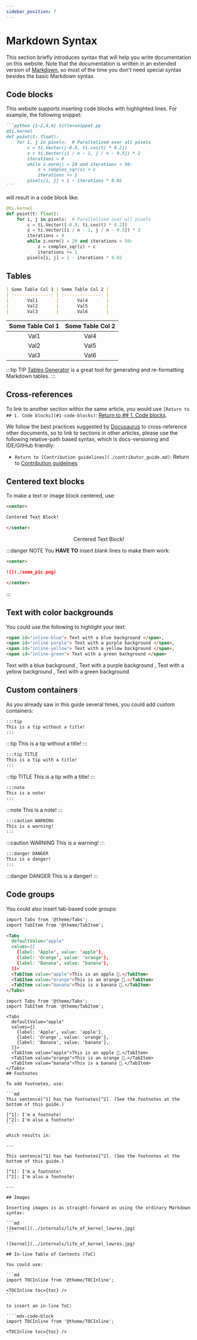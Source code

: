 ```yaml
---
sidebar_position: 7
---
```


# Markdown Syntax

This section briefly introduces syntax that will help you write documentation on this website. Note that the documentation is written in an extended version of [Markdown](https://daringfireball.net/projects/markdown/syntax), so most of the time you don't need special syntax besides the basic Markdown syntax.

## Code blocks

This website supports inserting code blocks with highlighted lines. For example, the following snippet:

````md
```python {1-2,4,6} title=snippet.py
@ti.kernel
def paint(t: float):
    for i, j in pixels:  # Parallelized over all pixels
        c = ti.Vector([-0.8, ti.cos(t) * 0.2])
        z = ti.Vector([i / n - 1, j / n - 0.5]) * 2
        iterations = 0
        while z.norm() < 20 and iterations < 50:
            z = complex_sqr(z) + c
            iterations += 1
        pixels[i, j] = 1 - iterations * 0.02
```
````

will result in a code block like:

```python {1-2,4,6} title=snippet.py
@ti.kernel
def paint(t: float):
    for i, j in pixels:  # Parallelized over all pixels
        c = ti.Vector([-0.8, ti.cos(t) * 0.2])
        z = ti.Vector([i / n - 1, j / n - 0.5]) * 2
        iterations = 0
        while z.norm() < 20 and iterations < 50:
            z = complex_sqr(z) + c
            iterations += 1
        pixels[i, j] = 1 - iterations * 0.02
```

## Tables

```md
| Some Table Col 1 | Some Table Col 2 |
| :--------------: | :--------------: |
|       Val1       |       Val4       |
|       Val2       |       Val5       |
|       Val3       |       Val6       |
```

| Some Table Col 1 | Some Table Col 2 |
| :--------------: | :--------------: |
|       Val1       |       Val4       |
|       Val2       |       Val5       |
|       Val3       |       Val6       |

:::tip TIP
[Tables Generator](https://www.tablesgenerator.com/markdown_tables) is a great tool for generating and re-formatting Markdown tables.
:::

## Cross-references

To link to another section within the same article, you would use `[Return to ## 1. Code blocks](#1-code-blocks)`: [Return to ## 1. Code blocks](#1-code-blocks).

We follow the best practices suggested by [Docusaurus](https://docusaurus.io/docs/markdown-features/links) to cross-reference other documents, so to link to sections in other articles, please use the following relative-path based syntax, which
is docs-versioning and IDE/GitHub friendly:

- `Return to [Contribution guidelines](./contributor_guide.md)`: Return to [Contribution guidelines](./contributor_guide.md)

## Centered text blocks

To make a text or image block centered, use:

```md
<center>

Centered Text Block!

</center>
```

<center>

Centered Text Block!

</center>

:::danger NOTE
You **HAVE TO** insert blank lines to make them work:

```md
<center>

![](./some_pic.png)

</center>
```

:::

## Text with color backgrounds

You could use the following to highlight your text:

```md
<span id="inline-blue"> Text with a blue background </span>,
<span id="inline-purple"> Text with a purple background </span>,
<span id="inline-yellow"> Text with a yellow background </span>,
<span id="inline-green"> Text with a green background </span>
```

<span id="inline-blue"> Text with a blue background </span>,
<span id="inline-purple"> Text with a purple background </span>,
<span id="inline-yellow"> Text with a yellow background </span>,
<span id="inline-green"> Text with a green background </span>

## Custom containers

As you already saw in this guide several times, you could add custom containers:

```md
:::tip
This is a tip without a title!
:::
```

:::tip
This is a tip without a title!
:::

```md
:::tip TITLE
This is a tip with a title!
:::
```

:::tip TITLE
This is a tip with a title!
:::

```md
:::note
This is a note!
:::
```

:::note
This is a note!
:::

```md
:::caution WARNING
This is a warning!
:::
```

:::caution WARNING
This is a warning!
:::

```md
:::danger DANGER
This is a danger!
:::
```

:::danger DANGER
This is a danger!
:::

## Code groups

You could also insert tab-based code groups:
```md
import Tabs from '@theme/Tabs';
import TabItem from '@theme/TabItem';

<Tabs
  defaultValue="apple"
  values={[
    {label: 'Apple', value: 'apple'},
    {label: 'Orange', value: 'orange'},
    {label: 'Banana', value: 'banana'},
  ]}>
  <TabItem value="apple">This is an apple 🍎.</TabItem>
  <TabItem value="orange">This is an orange 🍊.</TabItem>
  <TabItem value="banana">This is a banana 🍌.</TabItem>
</Tabs>
```

````mdx-code-block
import Tabs from '@theme/Tabs';
import TabItem from '@theme/TabItem';

<Tabs
  defaultValue="apple"
  values={[
    {label: 'Apple', value: 'apple'},
    {label: 'Orange', value: 'orange'},
    {label: 'Banana', value: 'banana'},
  ]}>
  <TabItem value="apple">This is an apple 🍎.</TabItem>
  <TabItem value="orange">This is an orange 🍊.</TabItem>
  <TabItem value="banana">This is a banana 🍌.</TabItem>
</Tabs>
## Footnotes

To add footnotes, use:

```md
This sentence[^1] has two footnotes[^2]. (See the footnotes at the bottom of this guide.)

[^1]: I'm a footnote!
[^2]: I'm also a footnote!
```

which results in:

---

This sentence[^1] has two footnotes[^2]. (See the footnotes at the bottom of this guide.)

[^1]: I'm a footnote!
[^2]: I'm also a footnote!

---

## Images

Inserting images is as straight-forward as using the ordinary Markdown syntax:

```md
![kernel](../internals/life_of_kernel_lowres.jpg)
```

![kernel](../internals/life_of_kernel_lowres.jpg)

## In-line Table of Contents (ToC)

You could use:

```md
import TOCInline from '@theme/TOCInline';

<TOCInline toc={toc} />
```

to insert an in-line ToC:

````mdx-code-block
import TOCInline from '@theme/TOCInline';

<TOCInline toc={toc} />
````

